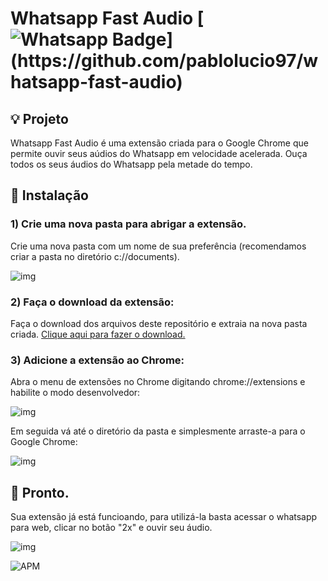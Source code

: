 # Whatsapp Fast Audio [![Whatsapp Badge](https://img.shields.io/badge/-Whatsapp-4CA143?style=flat-square&labelColor=4CA143&logo=whatsapp&logoColor=white&link=https://api.whatsapp.com/send?phone=5585992681698&text=Olá!)](https://github.com/pablolucio97/whatsapp-fast-audio)

## :bulb: Projeto

Whatsapp Fast Audio é uma extensão criada para o Google Chrome que permite ouvir seus aúdios do Whatsapp em velocidade acelerada. Ouça todos os seus áudios do Whatsapp pela metade do tempo.

## :wrench: Instalação

### 1) Crie uma nova pasta para abrigar a extensão.
Crie uma nova pasta com um nome de sua preferência (recomendamos criar a pasta no diretório c://documents).

![img](https://i.ibb.co/nrs4B6K/whatsapp-fast-audio-button-directory.png)

### 2) Faça o download da extensão:
 Faça o download dos arquivos deste repositório e extraia na nova pasta criada. [Clique aqui para fazer o download.](https://github.com/pablolucio97/whatsapp-fast-audio/archive/master.zip)

### 3) Adicione a extensão ao Chrome:
Abra o menu de extensões no Chrome digitando chrome://extensions e habilite o modo desenvolvedor:

![img](https://i.ibb.co/m4nzBL5/extensions.png)

Em seguida vá até o diretório da pasta e simplesmente arraste-a para o Google Chrome:

![img](https://i.ibb.co/z79qhsv/drag.png)


## 🏁 Pronto. 
Sua extensão já está funcioando, para utilizá-la basta acessar o whatsapp para web, clicar no botão "2x" e ouvir seu áudio.

![img](https://i.ibb.co/NLfc7Mn/whatsapp-fast-audio-button.png)

![APM](https://img.shields.io/apm/l/vim-mode)

